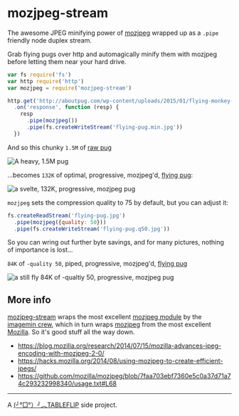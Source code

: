 # mozjpeg-stream

The awesome JPEG minifying power of [mozjpeg](https://www.npmjs.com/package/mozjpeg) wrapped up as a `.pipe` friendly node duplex stream.

Grab flying pugs over http and automagically minify them with mozjpeg before letting them near your hard drive.

```js
var fs require('fs')
var http require('http')
var mozjpeg = require('mozjpeg-stream')

http.get('http://aboutpug.com/wp-content/uploads/2015/01/flying-monkey-cute-pug.jpg')
  .on('response', function (resp) {
    resp
      .pipe(mozjpeg())
      .pipe(fs.createWriteStream('flying-pug.min.jpg'))
  })
```

And so this chunky `1.5M` of [raw pug](https://raw.githubusercontent.com/tableflip/mozjpeg-stream/master/test/flying-pug.jpg)

![A heavy, 1.5M pug](https://raw.githubusercontent.com/tableflip/mozjpeg-stream/master/test/flying-pug.jpg)

...becomes `132K` of optimal, progressive, mozjpeg'd, [flying pug](https://raw.githubusercontent.com/tableflip/mozjpeg-stream/master/test/flying-pug.q75.jpg):

![a svelte, 132K, progressive, mozjpeg pug](https://raw.githubusercontent.com/tableflip/mozjpeg-stream/master/test/flying-pug.q75.jpg)

`mozjpeg` sets the compression quality to 75 by default, but you can adjust it:

```js
fs.createReadStream('flying-pug.jpg')
  .pipe(mozjpeg({quality: 50}))
  .pipe(fs.createWriteStream('flying-pug.q50.jpg'))
```

So you can wring out further byte savings, and for many pictures, nothing of importance is lost...

`84K` of `-quality 50`, piped, progressive, mozjpeg'd, [flying pug](https://raw.githubusercontent.com/tableflip/mozjpeg-stream/master/test/flying-pug.q75.jpg)

![a still fly 84K of -qualtiy 50, progressive, mozjpeg pug](https://raw.githubusercontent.com/tableflip/mozjpeg-stream/master/test/flying-pug.q50.jpg)

## More info

[mozjpeg-stream](https://www.npmjs.com/package/mozjpeg-stream) wraps the most excellent [mozjpeg module](https://www.npmjs.com/package/mozjpeg) by the [imagemin crew](https://github.com/imagemin), which in turn wraps [mozjpeg](https://github.com/mozilla/mozjpeg) from the most excellent [Mozilla](https://www.mozilla.org/en-US/mission/). So it's good stuff all the way down.

- https://blog.mozilla.org/research/2014/07/15/mozilla-advances-jpeg-encoding-with-mozjpeg-2-0/
- https://hacks.mozilla.org/2014/08/using-mozjpeg-to-create-efficient-jpegs/
- https://github.com/mozilla/mozjpeg/blob/7faa703ebf7360e5c0a37d71a74c293232998340/usage.txt#L68

----

A [(╯°□°）╯︵TABLEFLIP](https://tableflip.io) side project.
